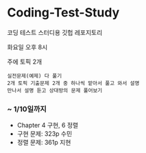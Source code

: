 # Coding-Test-Study
코딩 테스트 스터디용 깃헙 레포지토리

화요일 오후 8시

주에 토픽 2개

	실전문제(예제) 다 풀기
	2개 토픽 기출문제 2개 중 하나씩 맡아서 풀고 와서 설명
	만나서 설명 듣고 상대방의 문제 풀어보기

### ~ 1/10일까지
- Chapter 4 구현, 6 정렬
- 구현 문제: 323p 수민 
- 정렬 문제: 361p 지현
